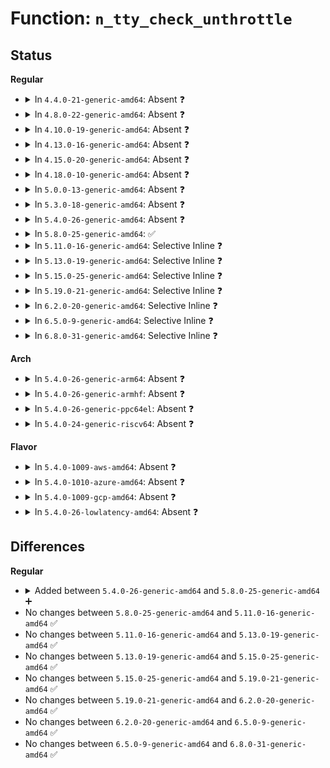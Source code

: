# Function: <code>n_tty_check_unthrottle</code>

## Status
<b>Regular</b>
<ul>
<li>
<details>
<summary>In <code>4.4.0-21-generic-amd64</code>: Absent ❓</summary>

```json
{
  "name": "n_tty_check_unthrottle",
  "collision_type": "Unique Static",
  "inline_type": "Full",
  "funcs": [
    {
      "addr": 18446744071583982227,
      "name": "n_tty_check_unthrottle",
      "external": false,
      "loc": "drivers/tty/n_tty.c:259",
      "file": "drivers/tty/n_tty.c",
      "inline": "not declared, inlined",
      "caller_inline": [
        "drivers/tty/n_tty.c:n_tty_read"
      ],
      "caller_func": []
    }
  ],
  "symbols": []
}
```
</details>
</li>
<li>
<details>
<summary>In <code>4.8.0-22-generic-amd64</code>: Absent ❓</summary>

```json
{
  "name": "n_tty_check_unthrottle",
  "collision_type": "Unique Static",
  "inline_type": "Full",
  "funcs": [
    {
      "addr": 18446744071584313697,
      "name": "n_tty_check_unthrottle",
      "external": false,
      "loc": "drivers/tty/n_tty.c:259",
      "file": "drivers/tty/n_tty.c",
      "inline": "not declared, inlined",
      "caller_inline": [
        "drivers/tty/n_tty.c:n_tty_read"
      ],
      "caller_func": []
    }
  ],
  "symbols": []
}
```
</details>
</li>
<li>
<details>
<summary>In <code>4.10.0-19-generic-amd64</code>: Absent ❓</summary>

```json
{
  "name": "n_tty_check_unthrottle",
  "collision_type": "Unique Static",
  "inline_type": "Full",
  "funcs": [
    {
      "addr": 18446744071584495745,
      "name": "n_tty_check_unthrottle",
      "external": false,
      "loc": "drivers/tty/n_tty.c:259",
      "file": "drivers/tty/n_tty.c",
      "inline": "not declared, inlined",
      "caller_inline": [
        "drivers/tty/n_tty.c:n_tty_read"
      ],
      "caller_func": []
    }
  ],
  "symbols": []
}
```
</details>
</li>
<li>
<details>
<summary>In <code>4.13.0-16-generic-amd64</code>: Absent ❓</summary>

```json
{
  "name": "n_tty_check_unthrottle",
  "collision_type": "Unique Static",
  "inline_type": "Full",
  "funcs": [
    {
      "addr": 18446744071584582316,
      "name": "n_tty_check_unthrottle",
      "external": false,
      "loc": "drivers/tty/n_tty.c:259",
      "file": "drivers/tty/n_tty.c",
      "inline": "not declared, inlined",
      "caller_inline": [
        "drivers/tty/n_tty.c:n_tty_read"
      ],
      "caller_func": []
    }
  ],
  "symbols": []
}
```
</details>
</li>
<li>
<details>
<summary>In <code>4.15.0-20-generic-amd64</code>: Absent ❓</summary>

```json
{
  "name": "n_tty_check_unthrottle",
  "collision_type": "Unique Static",
  "inline_type": "Full",
  "funcs": [
    {
      "addr": 18446744071584994359,
      "name": "n_tty_check_unthrottle",
      "external": false,
      "loc": "drivers/tty/n_tty.c:257",
      "file": "drivers/tty/n_tty.c",
      "inline": "not declared, inlined",
      "caller_inline": [
        "drivers/tty/n_tty.c:n_tty_read"
      ],
      "caller_func": []
    }
  ],
  "symbols": []
}
```
</details>
</li>
<li>
<details>
<summary>In <code>4.18.0-10-generic-amd64</code>: Absent ❓</summary>

```json
{
  "name": "n_tty_check_unthrottle",
  "collision_type": "Unique Static",
  "inline_type": "Full",
  "funcs": [
    {
      "addr": 18446744071585228558,
      "name": "n_tty_check_unthrottle",
      "external": false,
      "loc": "drivers/tty/n_tty.c:260",
      "file": "drivers/tty/n_tty.c",
      "inline": "not declared, inlined",
      "caller_inline": [
        "drivers/tty/n_tty.c:n_tty_read"
      ],
      "caller_func": []
    }
  ],
  "symbols": []
}
```
</details>
</li>
<li>
<details>
<summary>In <code>5.0.0-13-generic-amd64</code>: Absent ❓</summary>

```json
{
  "name": "n_tty_check_unthrottle",
  "collision_type": "Unique Static",
  "inline_type": "Full",
  "funcs": [
    {
      "addr": 18446744071585347678,
      "name": "n_tty_check_unthrottle",
      "external": false,
      "loc": "drivers/tty/n_tty.c:273",
      "file": "drivers/tty/n_tty.c",
      "inline": "not declared, inlined",
      "caller_inline": [
        "drivers/tty/n_tty.c:n_tty_read"
      ],
      "caller_func": []
    }
  ],
  "symbols": []
}
```
</details>
</li>
<li>
<details>
<summary>In <code>5.3.0-18-generic-amd64</code>: Absent ❓</summary>

```json
{
  "name": "n_tty_check_unthrottle",
  "collision_type": "Unique Static",
  "inline_type": "Full",
  "funcs": [
    {
      "addr": 18446744071585556042,
      "name": "n_tty_check_unthrottle",
      "external": false,
      "loc": "drivers/tty/n_tty.c:275",
      "file": "drivers/tty/n_tty.c",
      "inline": "not declared, inlined",
      "caller_inline": [
        "drivers/tty/n_tty.c:n_tty_read"
      ],
      "caller_func": []
    }
  ],
  "symbols": []
}
```
</details>
</li>
<li>
<details>
<summary>In <code>5.4.0-26-generic-amd64</code>: Absent ❓</summary>

```json
{
  "name": "n_tty_check_unthrottle",
  "collision_type": "Unique Static",
  "inline_type": "Full",
  "funcs": [
    {
      "addr": 18446744071585696006,
      "name": "n_tty_check_unthrottle",
      "external": false,
      "loc": "drivers/tty/n_tty.c:275",
      "file": "drivers/tty/n_tty.c",
      "inline": "not declared, inlined",
      "caller_inline": [
        "drivers/tty/n_tty.c:n_tty_read"
      ],
      "caller_func": []
    }
  ],
  "symbols": []
}
```
</details>
</li>
<li>
<details>
<summary>In <code>5.8.0-25-generic-amd64</code>: ✅</summary>

```c
void n_tty_check_unthrottle(struct tty_struct * tty)
```

```json
{
  "name": "n_tty_check_unthrottle",
  "collision_type": "Unique Static",
  "inline_type": "No",
  "funcs": [
    {
      "addr": 18446744071586420144,
      "name": "n_tty_check_unthrottle",
      "external": false,
      "loc": "drivers/tty/n_tty.c:275",
      "file": "drivers/tty/n_tty.c",
      "inline": "seen, unknown",
      "caller_inline": [],
      "caller_func": [
        "drivers/tty/n_tty.c:n_tty_read"
      ]
    }
  ],
  "symbols": [
    {
      "addr": 18446744071586420144,
      "name": "n_tty_check_unthrottle",
      "section": ".text",
      "bind": "STB_LOCAL",
      "size": 199
    }
  ]
}
```
</details>
</li>
<li>
<details>
<summary>In <code>5.11.0-16-generic-amd64</code>: Selective Inline ❓</summary>

```c
void n_tty_check_unthrottle(struct tty_struct * tty)
```

```json
{
  "name": "n_tty_check_unthrottle",
  "collision_type": "Unique Static",
  "inline_type": "Selective",
  "funcs": [
    {
      "addr": 18446744071586536096,
      "name": "n_tty_check_unthrottle",
      "external": false,
      "loc": "drivers/tty/n_tty.c:270",
      "file": "drivers/tty/n_tty.c",
      "inline": "not declared, inlined",
      "caller_inline": [],
      "caller_func": [
        "drivers/tty/n_tty.c:n_tty_read",
        "drivers/tty/n_tty.c:n_tty_read"
      ]
    }
  ],
  "symbols": [
    {
      "addr": 18446744071586536096,
      "name": "n_tty_check_unthrottle",
      "section": ".text",
      "bind": "STB_LOCAL",
      "size": 199
    }
  ]
}
```
</details>
</li>
<li>
<details>
<summary>In <code>5.13.0-19-generic-amd64</code>: Selective Inline ❓</summary>

```c
void n_tty_check_unthrottle(struct tty_struct * tty)
```

```json
{
  "name": "n_tty_check_unthrottle",
  "collision_type": "Unique Static",
  "inline_type": "Selective",
  "funcs": [
    {
      "addr": 18446744071586420128,
      "name": "n_tty_check_unthrottle",
      "external": false,
      "loc": "drivers/tty/n_tty.c:271",
      "file": "drivers/tty/n_tty.c",
      "inline": "not declared, inlined",
      "caller_inline": [],
      "caller_func": [
        "drivers/tty/n_tty.c:n_tty_read",
        "drivers/tty/n_tty.c:n_tty_read",
        "drivers/tty/n_tty.c:n_tty_read"
      ]
    }
  ],
  "symbols": [
    {
      "addr": 18446744071586420128,
      "name": "n_tty_check_unthrottle",
      "section": ".text",
      "bind": "STB_LOCAL",
      "size": 199
    }
  ]
}
```
</details>
</li>
<li>
<details>
<summary>In <code>5.15.0-25-generic-amd64</code>: Selective Inline ❓</summary>

```c
void n_tty_check_unthrottle(struct tty_struct * tty)
```

```json
{
  "name": "n_tty_check_unthrottle",
  "collision_type": "Unique Static",
  "inline_type": "Selective",
  "funcs": [
    {
      "addr": 18446744071586947168,
      "name": "n_tty_check_unthrottle",
      "external": false,
      "loc": "drivers/tty/n_tty.c:271",
      "file": "drivers/tty/n_tty.c",
      "inline": "not declared, inlined",
      "caller_inline": [],
      "caller_func": [
        "drivers/tty/n_tty.c:n_tty_read",
        "drivers/tty/n_tty.c:n_tty_read",
        "drivers/tty/n_tty.c:n_tty_read"
      ]
    }
  ],
  "symbols": [
    {
      "addr": 18446744071586947168,
      "name": "n_tty_check_unthrottle",
      "section": ".text",
      "bind": "STB_LOCAL",
      "size": 199
    }
  ]
}
```
</details>
</li>
<li>
<details>
<summary>In <code>5.19.0-21-generic-amd64</code>: Selective Inline ❓</summary>

```c
void n_tty_check_unthrottle(struct tty_struct * tty)
```

```json
{
  "name": "n_tty_check_unthrottle",
  "collision_type": "Unique Static",
  "inline_type": "Selective",
  "funcs": [
    {
      "addr": 18446744071588242544,
      "name": "n_tty_check_unthrottle",
      "external": false,
      "loc": "drivers/tty/n_tty.c:268",
      "file": "drivers/tty/n_tty.c",
      "inline": "not declared, inlined",
      "caller_inline": [],
      "caller_func": [
        "drivers/tty/n_tty.c:n_tty_read",
        "drivers/tty/n_tty.c:n_tty_read"
      ]
    }
  ],
  "symbols": [
    {
      "addr": 18446744071588242544,
      "name": "n_tty_check_unthrottle",
      "section": ".text",
      "bind": "STB_LOCAL",
      "size": 219
    }
  ]
}
```
</details>
</li>
<li>
<details>
<summary>In <code>6.2.0-20-generic-amd64</code>: Selective Inline ❓</summary>

```c
void n_tty_check_unthrottle(struct tty_struct * tty)
```

```json
{
  "name": "n_tty_check_unthrottle",
  "collision_type": "Unique Static",
  "inline_type": "Selective",
  "funcs": [
    {
      "addr": 18446744071589654144,
      "name": "n_tty_check_unthrottle",
      "external": false,
      "loc": "drivers/tty/n_tty.c:271",
      "file": "drivers/tty/n_tty.c",
      "inline": "not declared, inlined",
      "caller_inline": [],
      "caller_func": [
        "drivers/tty/n_tty.c:n_tty_read",
        "drivers/tty/n_tty.c:n_tty_read"
      ]
    }
  ],
  "symbols": [
    {
      "addr": 18446744071589654144,
      "name": "n_tty_check_unthrottle",
      "section": ".text",
      "bind": "STB_LOCAL",
      "size": 219
    }
  ]
}
```
</details>
</li>
<li>
<details>
<summary>In <code>6.5.0-9-generic-amd64</code>: Selective Inline ❓</summary>

```c
void n_tty_check_unthrottle(struct tty_struct * tty)
```

```json
{
  "name": "n_tty_check_unthrottle",
  "collision_type": "Unique Static",
  "inline_type": "Selective",
  "funcs": [
    {
      "addr": 18446744071589961984,
      "name": "n_tty_check_unthrottle",
      "external": false,
      "loc": "drivers/tty/n_tty.c:270",
      "file": "drivers/tty/n_tty.c",
      "inline": "not declared, inlined",
      "caller_inline": [],
      "caller_func": [
        "drivers/tty/n_tty.c:n_tty_read",
        "drivers/tty/n_tty.c:n_tty_read"
      ]
    }
  ],
  "symbols": [
    {
      "addr": 18446744071589961984,
      "name": "n_tty_check_unthrottle",
      "section": ".text",
      "bind": "STB_LOCAL",
      "size": 219
    }
  ]
}
```
</details>
</li>
<li>
<details>
<summary>In <code>6.8.0-31-generic-amd64</code>: Selective Inline ❓</summary>

```c
void n_tty_check_unthrottle(struct tty_struct * tty)
```

```json
{
  "name": "n_tty_check_unthrottle",
  "collision_type": "Unique Static",
  "inline_type": "Selective",
  "funcs": [
    {
      "addr": 18446744071590296624,
      "name": "n_tty_check_unthrottle",
      "external": false,
      "loc": "drivers/tty/n_tty.c:261",
      "file": "drivers/tty/n_tty.c",
      "inline": "not declared, inlined",
      "caller_inline": [],
      "caller_func": [
        "drivers/tty/n_tty.c:n_tty_read",
        "drivers/tty/n_tty.c:n_tty_read"
      ]
    }
  ],
  "symbols": [
    {
      "addr": 18446744071590296624,
      "name": "n_tty_check_unthrottle",
      "section": ".text",
      "bind": "STB_LOCAL",
      "size": 191
    }
  ]
}
```
</details>
</li>
</ul>
<b>Arch</b>
<ul>
<li>
<details>
<summary>In <code>5.4.0-26-generic-arm64</code>: Absent ❓</summary>

```json
{
  "name": "n_tty_check_unthrottle",
  "collision_type": "Unique Static",
  "inline_type": "Full",
  "funcs": [
    {
      "addr": 18446603336498373436,
      "name": "n_tty_check_unthrottle",
      "external": false,
      "loc": "drivers/tty/n_tty.c:275",
      "file": "drivers/tty/n_tty.c",
      "inline": "not declared, inlined",
      "caller_inline": [
        "drivers/tty/n_tty.c:n_tty_read"
      ],
      "caller_func": []
    }
  ],
  "symbols": []
}
```
</details>
</li>
<li>
<details>
<summary>In <code>5.4.0-26-generic-armhf</code>: Absent ❓</summary>

```json
{
  "name": "n_tty_check_unthrottle",
  "collision_type": "Unique Static",
  "inline_type": "Full",
  "funcs": [
    {
      "addr": 3231058036,
      "name": "n_tty_check_unthrottle",
      "external": false,
      "loc": "drivers/tty/n_tty.c:275",
      "file": "drivers/tty/n_tty.c",
      "inline": "not declared, inlined",
      "caller_inline": [
        "drivers/tty/n_tty.c:n_tty_read"
      ],
      "caller_func": []
    }
  ],
  "symbols": []
}
```
</details>
</li>
<li>
<details>
<summary>In <code>5.4.0-26-generic-ppc64el</code>: Absent ❓</summary>

```json
{
  "name": "n_tty_check_unthrottle",
  "collision_type": "Unique Static",
  "inline_type": "Full",
  "funcs": [
    {
      "addr": 13835058055291567668,
      "name": "n_tty_check_unthrottle",
      "external": false,
      "loc": "drivers/tty/n_tty.c:275",
      "file": "drivers/tty/n_tty.c",
      "inline": "not declared, inlined",
      "caller_inline": [
        "drivers/tty/n_tty.c:n_tty_read"
      ],
      "caller_func": []
    }
  ],
  "symbols": []
}
```
</details>
</li>
<li>
<details>
<summary>In <code>5.4.0-24-generic-riscv64</code>: Absent ❓</summary>

```json
{
  "name": "n_tty_check_unthrottle",
  "collision_type": "Unique Static",
  "inline_type": "Full",
  "funcs": [
    {
      "addr": 18446743936276052078,
      "name": "n_tty_check_unthrottle",
      "external": false,
      "loc": "drivers/tty/n_tty.c:275",
      "file": "drivers/tty/n_tty.c",
      "inline": "not declared, inlined",
      "caller_inline": [
        "drivers/tty/n_tty.c:n_tty_read"
      ],
      "caller_func": []
    }
  ],
  "symbols": []
}
```
</details>
</li>
</ul>
<b>Flavor</b>
<ul>
<li>
<details>
<summary>In <code>5.4.0-1009-aws-amd64</code>: Absent ❓</summary>

```json
{
  "name": "n_tty_check_unthrottle",
  "collision_type": "Unique Static",
  "inline_type": "Full",
  "funcs": [
    {
      "addr": 18446744071585457030,
      "name": "n_tty_check_unthrottle",
      "external": false,
      "loc": "drivers/tty/n_tty.c:275",
      "file": "drivers/tty/n_tty.c",
      "inline": "not declared, inlined",
      "caller_inline": [
        "drivers/tty/n_tty.c:n_tty_read"
      ],
      "caller_func": []
    }
  ],
  "symbols": []
}
```
</details>
</li>
<li>
<details>
<summary>In <code>5.4.0-1010-azure-amd64</code>: Absent ❓</summary>

```json
{
  "name": "n_tty_check_unthrottle",
  "collision_type": "Unique Static",
  "inline_type": "Full",
  "funcs": [
    {
      "addr": 18446744071585327062,
      "name": "n_tty_check_unthrottle",
      "external": false,
      "loc": "drivers/tty/n_tty.c:275",
      "file": "drivers/tty/n_tty.c",
      "inline": "not declared, inlined",
      "caller_inline": [
        "drivers/tty/n_tty.c:n_tty_read"
      ],
      "caller_func": []
    }
  ],
  "symbols": []
}
```
</details>
</li>
<li>
<details>
<summary>In <code>5.4.0-1009-gcp-amd64</code>: Absent ❓</summary>

```json
{
  "name": "n_tty_check_unthrottle",
  "collision_type": "Unique Static",
  "inline_type": "Full",
  "funcs": [
    {
      "addr": 18446744071585646406,
      "name": "n_tty_check_unthrottle",
      "external": false,
      "loc": "drivers/tty/n_tty.c:275",
      "file": "drivers/tty/n_tty.c",
      "inline": "not declared, inlined",
      "caller_inline": [
        "drivers/tty/n_tty.c:n_tty_read"
      ],
      "caller_func": []
    }
  ],
  "symbols": []
}
```
</details>
</li>
<li>
<details>
<summary>In <code>5.4.0-26-lowlatency-amd64</code>: Absent ❓</summary>

```json
{
  "name": "n_tty_check_unthrottle",
  "collision_type": "Unique Static",
  "inline_type": "Full",
  "funcs": [
    {
      "addr": 18446744071585754534,
      "name": "n_tty_check_unthrottle",
      "external": false,
      "loc": "drivers/tty/n_tty.c:275",
      "file": "drivers/tty/n_tty.c",
      "inline": "not declared, inlined",
      "caller_inline": [
        "drivers/tty/n_tty.c:n_tty_read"
      ],
      "caller_func": []
    }
  ],
  "symbols": []
}
```
</details>
</li>
</ul>

## Differences
<b>Regular</b>
<ul>
<li>
<details>
<summary>Added between <code>5.4.0-26-generic-amd64</code> and <code>5.8.0-25-generic-amd64</code> ➕</summary>

```c
void n_tty_check_unthrottle(struct tty_struct * tty)
```
</details>
</li>
<li>
No changes between <code>5.8.0-25-generic-amd64</code> and <code>5.11.0-16-generic-amd64</code> ✅
</li>
<li>
No changes between <code>5.11.0-16-generic-amd64</code> and <code>5.13.0-19-generic-amd64</code> ✅
</li>
<li>
No changes between <code>5.13.0-19-generic-amd64</code> and <code>5.15.0-25-generic-amd64</code> ✅
</li>
<li>
No changes between <code>5.15.0-25-generic-amd64</code> and <code>5.19.0-21-generic-amd64</code> ✅
</li>
<li>
No changes between <code>5.19.0-21-generic-amd64</code> and <code>6.2.0-20-generic-amd64</code> ✅
</li>
<li>
No changes between <code>6.2.0-20-generic-amd64</code> and <code>6.5.0-9-generic-amd64</code> ✅
</li>
<li>
No changes between <code>6.5.0-9-generic-amd64</code> and <code>6.8.0-31-generic-amd64</code> ✅
</li>
</ul>
